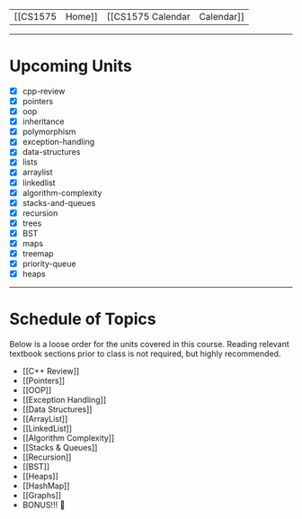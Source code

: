 
|  |  |  |  |
|----------|----------|----------|----------|
| [[CS1575|Home]] | [[CS1575 Calendar|Calendar]] | [[CS1575 Syllabus|Syllabus]] | [[Lecture Notes]] |

---

# Upcoming Units

* [x] cpp-review
* [x] pointers
* [x] oop
* [x] inheritance
* [x] polymorphism
* [x] exception-handling
* [x] data-structures
* [x] lists
* [x] arraylist
* [x] linkedlist
* [x] algorithm-complexity
* [x] stacks-and-queues
* [x] recursion
* [x] trees
* [x] BST
* [x] maps
* [x] treemap
* [x] priority-queue
* [x] heaps

---
# Schedule of Topics

Below is a loose order for the units covered in this course. Reading relevant textbook sections prior to class is not required, but highly recommended.

* [[C++ Review]]
* [[Pointers]]
* [[OOP]]
* [[Exception Handling]]
* [[Data Structures]]
* [[ArrayList]]
* [[LinkedList]]
* [[Algorithm Complexity]]
* [[Stacks & Queues]]
* [[Recursion]]
* [[BST]]
* [[Heaps]]
* [[HashMap]]
* [[Graphs]]
* BONUS!!! 🤑


